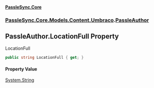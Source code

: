 #### [PassleSync.Core](index.md 'index')
### [PassleSync.Core.Models.Content.Umbraco](PassleSync.Core.Models.Content.Umbraco.md 'PassleSync.Core.Models.Content.Umbraco').[PassleAuthor](PassleSync.Core.Models.Content.Umbraco.PassleAuthor.md 'PassleSync.Core.Models.Content.Umbraco.PassleAuthor')

## PassleAuthor.LocationFull Property

LocationFull

```csharp
public string LocationFull { get; }
```

#### Property Value
[System.String](https://docs.microsoft.com/en-us/dotnet/api/System.String 'System.String')